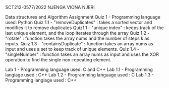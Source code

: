 SCT212-0577/2022
NJENGA VIONA NJERI


Data structures and Algorithm
Assignment
Quiz 1 - Programming language used: Python
Quiz 1.1 - "removeDuplicates" : takes a sorted vector and modifies it to remove duplicates
Quiz1.1 - "unique index" : keeps track of the last unique element, and the loop iterates through the array
Quiz 1.2 - "rotate" : function takes the array nums and the number of steps k as inputs.
Quiz 1.3 - "containsDuplicate" : function takes an array nums as input and uses a set to keep track of unique elements.
Quiz 1.4 - "singleNumber" : function takes an array nums as input and uses the XOR operation to find the single non-repeating element.

Lab 1 - Programming language used: C and C++
Lab 1.1 - Programming langiage used : C++
Lab 1.2 - Programming language used : C
Lab 1.3 - Programming langiage used : C++
